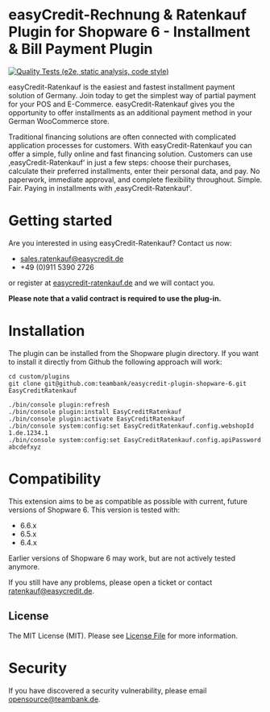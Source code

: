 # easyCredit-Rechnung & Ratenkauf Plugin for Shopware 6 - Installment & Bill Payment Plugin

[![Quality Tests (e2e, static analysis, code style)](https://github.com/teambank/easycredit-plugin-shopware-6/actions/workflows/test.yml/badge.svg)](https://github.com/teambank/easycredit-plugin-shopware-6/actions/workflows/test.yml)


easyCredit-Ratenkauf is the easiest and fastest installment payment solution of Germany. Join today to get the simplest way of partial payment for your POS and E-Commerce. easyCredit-Ratenkauf gives you the opportunity to offer installments as an additional payment method in your German WooCommerce store.

Traditional financing solutions are often connected with complicated application processes for customers. With easyCredit-Ratenkauf you can offer a simple, fully online and fast financing solution. Customers can use ‚easyCredit-Ratenkauf‘ in just a few steps: choose their purchases, calculate their preferred installments, enter their personal data, and pay. No paperwork, immediate approval, and complete flexibility throughout. Simple. Fair. Paying in installments with ‚easyCredit-Ratenkauf‘.

# Getting started
Are you interested in using easyCredit-Ratenkauf? Contact us now:
* [sales.ratenkauf@easycredit.de](https://store.shopware.com/en/easyc36021249341f/ratenkauf-by-easycredit.html#)
* +49 (0)911 5390 2726

or register at [easycredit-ratenkauf.de](https://www.easycredit-ratenkauf.de/registrierung.htm) and we will contact you.

**Please note that a valid contract is required to use the plug-in.**

# Installation

The plugin can be installed from the Shopware plugin directory. If you want to install it directly from Github the following approach will work:

```
cd custom/plugins
git clone git@github.com:teambank/easycredit-plugin-shopware-6.git EasyCreditRatenkauf

./bin/console plugin:refresh
./bin/console plugin:install EasyCreditRatenkauf
./bin/console plugin:activate EasyCreditRatenkauf
./bin/console system:config:set EasyCreditRatenkauf.config.webshopId 1.de.1234.1
./bin/console system:config:set EasyCreditRatenkauf.config.apiPassword abcdefxyz
```

# Compatibility

This extension aims to be as compatible as possible with current, future versions of Shopware 6. This version is tested with:

* 6.6.x
* 6.5.x
* 6.4.x

Earlier versions of Shopware 6 may work, but are not actively tested anymore.

If you still have any problems, please open a ticket or contact [ratenkauf@easycredit.de](mailto:ratenkauf@easycredit.de).

## License

The MIT License (MIT). Please see [License File](LICENSE) for more information.

# Security
If you have discovered a security vulnerability, please email [opensource@teambank.de](mailto:opensource@teambank.de).
